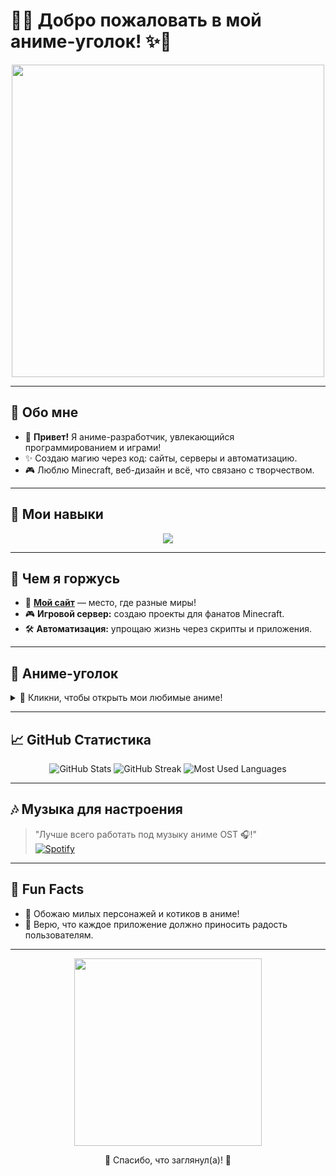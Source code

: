 # 🌸✨ Добро пожаловать в мой аниме-уголок! ✨🌸  

<p align="center">
  <img src="https://media.giphy.com/media/v1.Y2lkPTc5MGI3NjExYTI4NjliMzBhODFhYmYzNDA3NTVkNDBlOGFmNGM0YTlhZmM1ZWZjOCZjdD1n/w1OBpBd7kJqHrJnJ13/giphy.gif" width="500" />
</p>

---

## 💖 **Обо мне**
- 🌸 **Привет!** Я аниме-разработчик, увлекающийся программированием и играми!  
- ✨ Создаю магию через код: сайты, серверы и автоматизацию.  
- 🎮 Люблю Minecraft, веб-дизайн и всё, что связано с творчеством.  

---

## 🌸 **Мои навыки**
<p align="center">
  <img src="https://skillicons.dev/icons?i=html,css,js,nodejs,python,docker,linux&theme=light" />
</p>

---

## 🌟 **Чем я горжусь**
- 🚀 **[Мой сайт](https://panel.worldplayer.ru)** — место, где разные миры!  
- 🎮 **Игровой сервер:** создаю проекты для фанатов Minecraft.  
- 🛠 **Автоматизация:** упрощаю жизнь через скрипты и приложения.  

---

## 🌸 **Аниме-уголок**
<details>
  <summary>💖 Кликни, чтобы открыть мои любимые аниме!</summary>
  - Naruto 🌀  
  - Demon Slayer ⚔️    
  - Your Name 🌌  
  - One Piece 🏴‍☠️  
</details>

---

## 📈 **GitHub Статистика**
<p align="center">
  <img src="https://github-readme-stats.vercel.app/api?username=<твой_никнейм>&show_icons=true&theme=tokyonight" alt="GitHub Stats" />
  <img src="https://github-readme-streak-stats.herokuapp.com?user=<твой_никнейм>&theme=tokyonight" alt="GitHub Streak" />
  <img src="https://github-readme-stats.vercel.app/api/top-langs/?username=<твой_никнейм>&layout=compact&theme=tokyonight" alt="Most Used Languages" />
</p>

---

## 🎶 **Музыка для настроения**
> "Лучше всего работать под музыку аниме OST 🎧!"  
[![Spotify](https://novatorem.vercel.app/api/spotify)](https://open.spotify.com/user/spotify)

---

## 🏮 **Fun Facts**
- 🐾 Обожаю милых персонажей и котиков в аниме!  
- 🌸 Верю, что каждое приложение должно приносить радость пользователям.  

---

<p align="center">
  <img src="https://media.giphy.com/media/v1.Y2lkPTc5MGI3NjExNDE2NzJlNjJhZDA4NmVmYjU1YmE1OGVhMjUwM2NiNTBhYzkxNjQzZiZjdD1n/ZFTKZeb4zA7mMxPiE1/giphy.gif" width="300" />
</p>

<p align="center">🌸 Спасибо, что заглянул(а)! 🌸</p>
